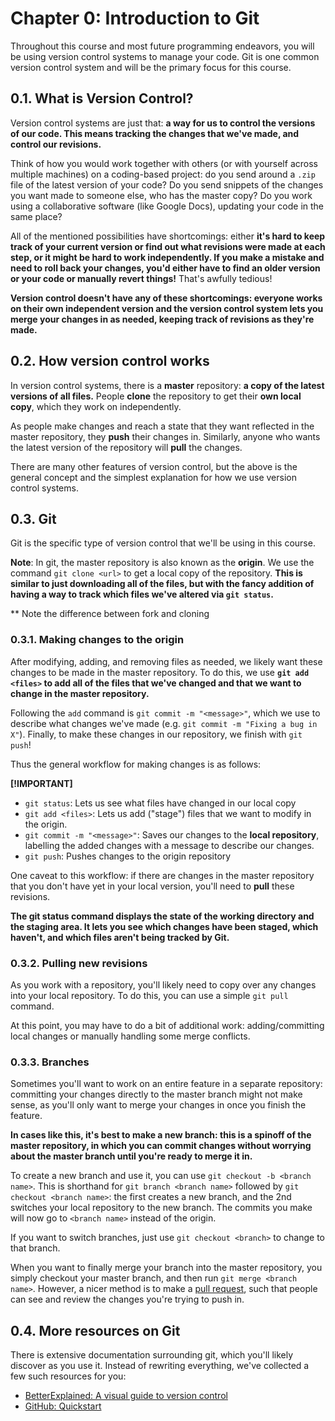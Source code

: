 # Chapter 0: Introduction to Git
Throughout this course and most future programming endeavors, you will be using version control systems to manage your code. Git is one common version control system and will be the primary focus for this course.

## 0.1. What is Version Control?
Version control systems are just that: **a way for us to control the versions of our code. This means tracking the changes that we've made, and control our revisions.**

Think of how you would work together with others (or with yourself across multiple machines) on a coding-based project: do you send around a `.zip` file of the latest version of your code? Do you send snippets of the changes you want made to someone else, who has the master copy? Do you work using a collaborative software (like Google Docs), updating your code in the same place?

All of the mentioned possibilities have shortcomings: either **it's hard to keep track of your current version or find out what revisions were made at each step, or it might be hard to work independently. If you make a mistake and need to roll back your changes, you'd either have to find an older version or your code or manually revert things!** That's awfully tedious!

**Version control doesn't have any of these shortcomings: everyone works on their own independent version and the version control system lets you merge your changes in as needed, keeping track of revisions as they're made.**


## 0.2. How version control works
In version control systems, there is a **master** repository: **a copy of the latest versions of all files.** People **clone** the repository to get their **own local copy**, which they work on independently.

As people make changes and reach a state that they want reflected in the master repository, they **push** their changes in. Similarly, anyone who wants the latest version of the repository will **pull** the changes.

There are many other features of version control, but the above is the general concept and the simplest explanation for how we use version control systems.

## 0.3. Git
Git is the specific type of version control that we'll be using in this course.

**Note**: In git, the master repository is also known as the **origin**. We use the command `git clone <url>` to get a local copy of the repository. **This is similar to just downloading all of the files, but with the fancy addition of having a way to track which files we've altered via `git status`.**

** Note the difference between fork and cloning

### 0.3.1. Making changes to the origin
After modifying, adding, and removing files as needed, we likely want these changes to be made in the master repository. To do this, we use **`git add <files>` to add all of the files that we've changed and that we want to change in the master repository.**

Following the `add` command is `git commit -m "<message>"`, which we use to describe what changes we've made (e.g. `git commit -m "Fixing a bug in X"`). Finally, to make these changes in our repository, we finish with `git push`!

Thus the general workflow for making changes is as follows:

**[!IMPORTANT]**

- `git status`: Lets us see what files have changed in our local copy
- `git add <files>`: Lets us add ("stage") files that we want to modify in the origin.
- `git commit -m "<message>"`: Saves our changes to the **local repository**, labelling the added changes with a message to describe our changes.
- `git push`: Pushes changes to the origin repository

One caveat to this workflow: if there are changes in the master repository that you don't have yet in your local version, you'll need to **pull** these revisions.


**The git status command displays the state of the working directory and the staging area. It lets you see which changes have been staged, which haven't, and which files aren't being tracked by Git.**

### 0.3.2. Pulling new revisions
As you work with a repository, you'll likely need to copy over any changes into your local repository. To do this, you can use a simple `git pull` command.

At this point, you may have to do a bit of additional work: adding/committing local changes or manually handling some merge conflicts.

### 0.3.3. Branches
Sometimes you'll want to work on an entire feature in a separate repository: committing your changes directly to the master branch might not make sense, as you'll only want to merge your changes in once you finish the feature.

**In cases like this, it's best to make a new **branch**: this is a spinoff of the master repository, in which you can commit changes without worrying about the master branch until you're ready to merge it in.**

To create a new branch and use it, you can use `git checkout -b <branch name>`. This is shorthand for `git branch <branch name>` followed by `git checkout <branch name>`: the first creates a new branch, and the 2nd switches your local repository to the new branch. The commits you make will now go to `<branch name>` instead of the origin.

If you want to switch branches, just use `git checkout <branch>` to change to that branch.

When you want to finally merge your branch into the master repository, you simply checkout your master branch, and then run `git merge <branch name>`. However, a nicer method is to make a [pull request](https://docs.github.com/en/github/collaborating-with-pull-requests/proposing-changes-to-your-work-with-pull-requests/creating-a-pull-request), such that people can see and review the changes you're trying to push in.

## 0.4. More resources on Git
There is extensive documentation surrounding git, which you'll likely discover as you use it. Instead of rewriting everything, we've collected a few such resources for you:

- [BetterExplained: A visual guide to version control](https://betterexplained.com/articles/a-visual-guide-to-version-control/)
- [GitHub: Quickstart](https://docs.github.com/en/get-started/quickstart)
